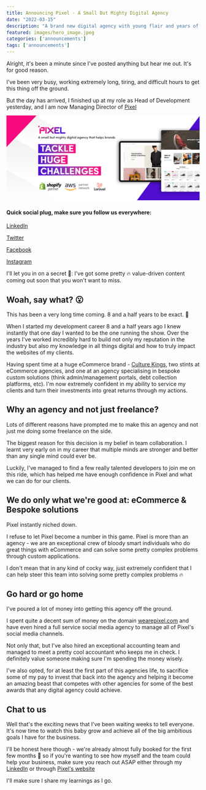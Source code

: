 ```yaml
---
title: Announcing Pixel - A Small But Mighty Digital Agency
date: "2022-03-15"
description: "A brand new digital agency with young flair and years of experience solving all kinds of problems for eCommerce and custom web applications."
featured: images/hero_image.jpeg
categories: ['announcements']
tags: ['announcements']
---
```


Alright, it's been a minute since I've posted anything but hear me out. It's for good reason.

I've been very busy, working extremely long, tiring, and difficult hours to get this thing off the ground.

But the day has arrived, I finished up at my role as Head of Development yesterday, and I am now Managing Director of [Pixel](https://wearepixel.com)

![](./images/hero_image.jpeg)

#### Quick social plug, make sure you follow us everywhere:

[LinkedIn](https://www.linkedin.com/company/pixeldigitalau)

[Twitter](https://twitter.com/pixeldigitalau)

[Facebook](https://www.facebook.com/pixeldigitalau)

[Instagram](https://www.instagram.com/pixeldigitalau)

I'll let you in on a secret 🤫: I've got some pretty 🔥 value-driven content coming out soon that you won't want to miss.

## Woah, say what? 😮

This has been a very long time coming. 8 and a half years to be exact. 🚀

When I started my development career 8 and a half years ago I knew instantly that one day I wanted to be the one running the show. Over the years I've worked incredibly hard to build not only my reputation in the industry but also my knowledge in all things digital and how to truly impact the websites of my clients.

Having spent time at a huge eCommerce brand - [Culture Kings](https://www.culturekings.com.au/), two stints at eCommerce agencies, and one at an agency specialising in bespoke custom solutions (think admin/management portals, debt collection platforms, etc). I'm now extremely confident in my ability to service my clients and turn their investments into great returns through my actions.

## Why an agency and not just freelance?

Lots of different reasons have prompted me to make this an agency and not just me doing some freelance on the side.

The biggest reason for this decision is my belief in team collaboration. I learnt very early on in my career that multiple minds are stronger and better than any single mind could ever be.

Luckily, I've managed to find a few really talented developers to join me on this ride, which has helped me have enough confidence in Pixel and what we can do for our clients.

## We do only what we're good at: eCommerce & Bespoke solutions 

Pixel instantly niched down. 

I refuse to let Pixel become a number in this game. Pixel is more than an agency - we are an exceptional crew of bloody smart individuals who do great things with eCommerce and can solve some pretty complex problems through custom applications. 

I don't mean that in any kind of cocky way, just extremely confident that I can help steer this team into solving some pretty complex problems 🔥

## Go hard or go home

I've poured a lot of money into getting this agency off the ground.

I spent quite a decent sum of money on the domain [wearepixel.com](https://wearepixel.com) and have even hired a full service social media agency to manage all of Pixel's social media channels.

Not only that, but I've also hired an exceptional accounting team and managed to meet a pretty cool accountant who keeps me in check. I definitely value someone making sure I'm spending the money wisely.

I've also opted, for at least the first part of this agencies life, to sacrifice some of my pay to invest that back into the agency and helping it become an amazing beast that competes with other agencies for some of the best awards that any digital agency could achieve.

## Chat to us

Well that's the exciting news that I've been waiting weeks to tell everyone. It's now time to watch this baby grow and achieve all of the big ambitious goals I have for the business.

I'll be honest here though - we're already almost fully booked for the first few months 🚀 so if you're wanting to see how myself and the team could help your business, make sure you reach out ASAP either through my [LinkedIn](https://www.linkedin.com/in/joelwmale/) or through [Pixel's website](https://wearepixel.com)

I'll make sure I share my learnings as I go.